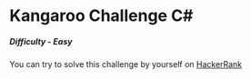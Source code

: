 # Kangaroo Challenge C#

##### Difficulty - *Easy*

You can try to solve this challenge by yourself on [HackerRank](https://www.hackerrank.com/challenges/kangaroo)

